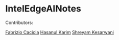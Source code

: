 # IntelEdgeAINotes #

Contributors:

[Fabrizio Cacicia](https://github.com/fabriziocacicia)
[Hasanul Karim](https://github.com/hasanulkarim)
[Shreyam Kesarwani](https://github.com/k12shreyam)
